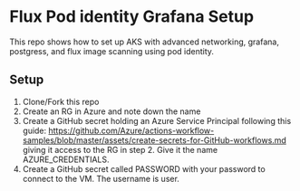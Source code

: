 # Flux Pod identity Grafana Setup

This repo shows how to set up AKS with advanced networking, grafana, postgress, and flux image scanning using pod identity.

## Setup

1. Clone/Fork this repo
2. Create an RG in Azure and note down the name
3. Create a GitHub secret holding an Azure Service Principal following this guide: <https://github.com/Azure/actions-workflow-samples/blob/master/assets/create-secrets-for-GitHub-workflows.md> giving it access to the RG in step 2. Give it the name AZURE_CREDENTIALS.
4. Create a GitHub secret called PASSWORD with your password to connect to the VM. The username is user.
